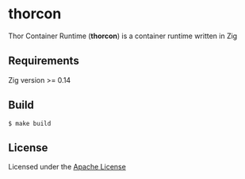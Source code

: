 # thorcon
Thor Container Runtime (**thorcon**) is a container runtime written in Zig

## Requirements

Zig version >= 0.14

## Build

```
$ make build
```

## License
Licensed under the [Apache License](https://github.com/navidys/thorcon/blob/main/LICENSE)
